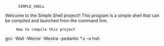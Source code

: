           SIMPLE_SHELL

Welcome to the Simple Shell project!! This program is a simple shell that can be compiled and launched from the command line.

         How to compile this project

gcc -Wall -Werror -Wextra -pedantic *.c -o hsh


